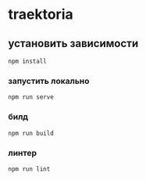 # traektoria

## установить зависимости
```
npm install
```

### запустить локально
```
npm run serve
```

### билд
```
npm run build
```

### линтер
```
npm run lint
```

